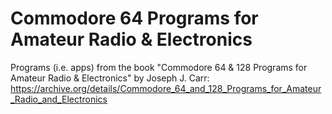 # Commodore 64 Programs for Amateur Radio &amp; Electronics
Programs (i.e. apps) from the book "Commodore 64 & 128 Programs for Amateur Radio & Electronics" by Joseph J. Carr:
https://archive.org/details/Commodore_64_and_128_Programs_for_Amateur_Radio_and_Electronics
